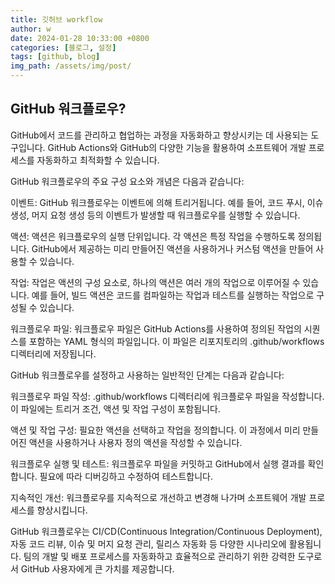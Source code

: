 ```yaml
---
title: 깃허브 workflow
author: w
date: 2024-01-28 10:33:00 +0800
categories: [블로그, 설정]
tags: [github, blog]
img_path: /assets/img/post/
---
```


## GitHub 워크플로우?

GitHub에서 코드를 관리하고 협업하는 과정을 자동화하고 향상시키는 데 사용되는 도구입니다.
GitHub Actions와 GitHub의 다양한 기능을 활용하여 소프트웨어 개발 프로세스를 자동화하고 최적화할 수 있습니다.

GitHub 워크플로우의 주요 구성 요소와 개념은 다음과 같습니다:

이벤트: GitHub 워크플로우는 이벤트에 의해 트리거됩니다. 예를 들어, 코드 푸시, 이슈 생성, 머지 요청 생성 등의 이벤트가 발생할 때 워크플로우를 실행할 수 있습니다.

액션: 액션은 워크플로우의 실행 단위입니다. 각 액션은 특정 작업을 수행하도록 정의됩니다. GitHub에서 제공하는 미리 만들어진 액션을 사용하거나 커스텀 액션을 만들어 사용할 수 있습니다.

작업: 작업은 액션의 구성 요소로, 하나의 액션은 여러 개의 작업으로 이루어질 수 있습니다. 예를 들어, 빌드 액션은 코드를 컴파일하는 작업과 테스트를 실행하는 작업으로 구성될 수 있습니다.

워크플로우 파일: 워크플로우 파일은 GitHub Actions를 사용하여 정의된 작업의 시퀀스를 포함하는 YAML 형식의 파일입니다. 이 파일은 리포지토리의 .github/workflows 디렉터리에 저장됩니다.

GitHub 워크플로우를 설정하고 사용하는 일반적인 단계는 다음과 같습니다:

워크플로우 파일 작성: .github/workflows 디렉터리에 워크플로우 파일을 작성합니다. 이 파일에는 트리거 조건, 액션 및 작업 구성이 포함됩니다.

액션 및 작업 구성: 필요한 액션을 선택하고 작업을 정의합니다. 이 과정에서 미리 만들어진 액션을 사용하거나 사용자 정의 액션을 작성할 수 있습니다.

워크플로우 실행 및 테스트: 워크플로우 파일을 커밋하고 GitHub에서 실행 결과를 확인합니다. 필요에 따라 디버깅하고 수정하여 테스트합니다.

지속적인 개선: 워크플로우를 지속적으로 개선하고 변경해 나가며 소프트웨어 개발 프로세스를 향상시킵니다.

GitHub 워크플로우는 CI/CD(Continuous Integration/Continuous Deployment), 자동 코드 리뷰, 이슈 및 머지 요청 관리, 릴리스 자동화 등 다양한 시나리오에 활용됩니다. 팀의 개발 및 배포 프로세스를 자동화하고 효율적으로 관리하기 위한 강력한 도구로서 GitHub 사용자에게 큰 가치를 제공합니다.